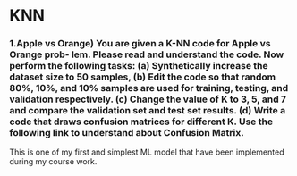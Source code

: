 # KNN
### 1.Apple vs Orange) You are given a K-NN code for Apple vs Orange prob- lem. Please read and understand the code. Now perform the following tasks: (a) Synthetically increase the dataset size to 50 samples, (b) Edit the code so that random 80%, 10%, and 10% samples are used for training, testing, and validation respectively. (c) Change the value of K to 3, 5, and 7 and compare the validation set and test set results. (d) Write a code that draws confusion matrices for different K. Use the following link to understand about Confusion Matrix.


This is one of my first and simplest ML model that have been implemented during my course work.
